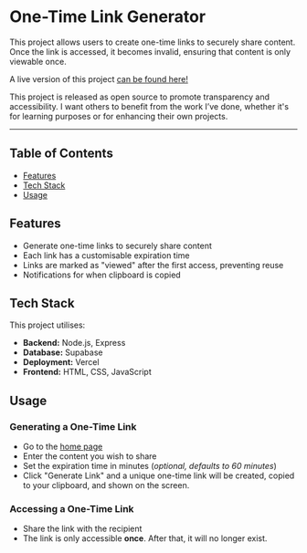 # One-Time Link Generator

This project allows users to create one-time links to securely share content. Once the link is accessed, it becomes invalid, ensuring that content is only viewable once.

A live version of this project [can be found here!](https://damn.not-so-cool.com/)

This project is released as open source to promote transparency and accessibility. I want others to benefit from the work I’ve done, whether it's for learning purposes or for enhancing their own projects.

---


## Table of Contents
- [Features](https://github.com/cosmic-jellyfish/One-Time-Link/edit/main/README.md#features)
- [Tech Stack](https://github.com/cosmic-jellyfish/One-Time-Link/edit/main/README.md#tech-stack)
- [Usage](https://github.com/cosmic-jellyfish/One-Time-Link/edit/main/README.md#usage)


## Features
- Generate one-time links to securely share content
- Each link has a customisable expiration time
- Links are marked as "viewed" after the first access, preventing reuse
- Notifications for when clipboard is copied


## Tech Stack
This project utilises: 

- **Backend:** Node.js, Express
- **Database:** Supabase
- **Deployment:** Vercel
- **Frontend:** HTML, CSS, JavaScript


## Usage
### Generating a One-Time Link

- Go to the [home page](https://damn.not-so-cool.com/)
- Enter the content you wish to share
- Set the expiration time in minutes (*optional, defaults to 60 minutes*)
- Click "Generate Link" and a unique one-time link will be created, copied to your clipboard, and shown on the screen.

### Accessing a One-Time Link
- Share the link with the recipient
- The link is only accessible **once**. After that, it will no longer exist.
